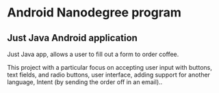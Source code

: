 # Android Nanodegree program
## Just Java Android application 

Just Java app, allows a user to fill out a form to order coffee.

This project with a particular focus on accepting user input with buttons, text fields, and radio buttons, user interface, adding support for another language, Intent (by sending the order off in an email)..
